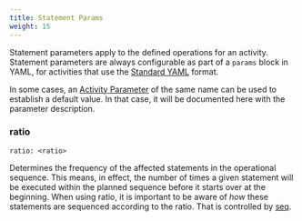 ```yaml
---
title: Statement Params
weight: 15
---
```


Statement parameters apply to the defined operations for an activity. Statement
parameters are always configurable as part of a `params` block in YAML, for
activities that use the [Standard YAML](/user-guide/standard_yaml) format.

In some cases, an [Activity Parameter](/parameters/activity_params) of the same
name can be used to establish a default value. In that case, it will be
documented here with the parameter description. 

### ratio

`ratio: <ratio>`

Determines the frequency of the affected statements in the operational sequence.
This means, in effect, the number of times a given statement will be executed
within the planned sequence before it starts over at the beginning. When using ratio,
it is important to be aware of *how* these statements are sequenced according
to the ratio. That is controlled by [seq](/parameters/activity_params#seq).






